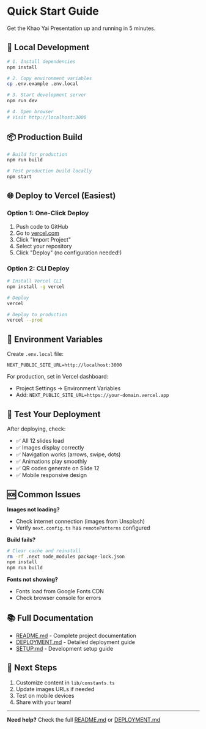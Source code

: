 # Quick Start Guide

Get the Khao Yai Presentation up and running in 5 minutes.

## 🚀 Local Development

```bash
# 1. Install dependencies
npm install

# 2. Copy environment variables
cp .env.example .env.local

# 3. Start development server
npm run dev

# 4. Open browser
# Visit http://localhost:3000
```

## 📦 Production Build

```bash
# Build for production
npm run build

# Test production build locally
npm start
```

## 🌐 Deploy to Vercel (Easiest)

### Option 1: One-Click Deploy

1. Push code to GitHub
2. Go to [vercel.com](https://vercel.com)
3. Click "Import Project"
4. Select your repository
5. Click "Deploy" (no configuration needed!)

### Option 2: CLI Deploy

```bash
# Install Vercel CLI
npm install -g vercel

# Deploy
vercel

# Deploy to production
vercel --prod
```

## 🔧 Environment Variables

Create `.env.local` file:

```env
NEXT_PUBLIC_SITE_URL=http://localhost:3000
```

For production, set in Vercel dashboard:
- Project Settings → Environment Variables
- Add: `NEXT_PUBLIC_SITE_URL=https://your-domain.vercel.app`

## 📱 Test Your Deployment

After deploying, check:

- ✅ All 12 slides load
- ✅ Images display correctly
- ✅ Navigation works (arrows, swipe, dots)
- ✅ Animations play smoothly
- ✅ QR codes generate on Slide 12
- ✅ Mobile responsive design

## 🆘 Common Issues

**Images not loading?**
- Check internet connection (images from Unsplash)
- Verify `next.config.ts` has `remotePatterns` configured

**Build fails?**
```bash
# Clear cache and reinstall
rm -rf .next node_modules package-lock.json
npm install
npm run build
```

**Fonts not showing?**
- Fonts load from Google Fonts CDN
- Check browser console for errors

## 📚 Full Documentation

- [README.md](README.md) - Complete project documentation
- [DEPLOYMENT.md](DEPLOYMENT.md) - Detailed deployment guide
- [SETUP.md](SETUP.md) - Development setup guide

## 🎯 Next Steps

1. Customize content in `lib/constants.ts`
2. Update images URLs if needed
3. Test on mobile devices
4. Share with your team!

---

**Need help?** Check the full [README.md](README.md) or [DEPLOYMENT.md](DEPLOYMENT.md)
